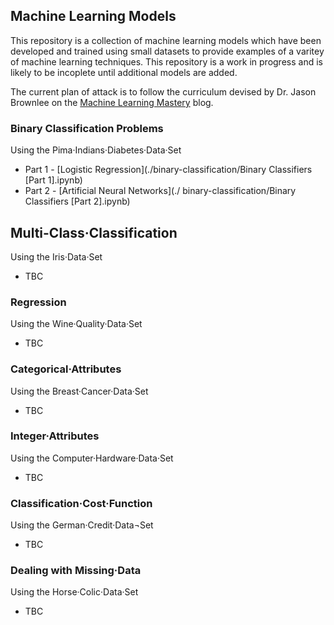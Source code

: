 ## Machine Learning Models

This repository is a collection of machine learning models which have been developed and trained using small datasets to provide examples of a varitey of machine learning techniques. This repository is a work in progress and is likely to be incoplete until additional models are added. 

The current plan of attack is to follow the curriculum devised by Dr. Jason Brownlee on the [Machine Learning Mastery](https://machinelearningmastery.com/practice-machine-learning-with-small-in-memory-datasets-from-the-uci-machine-learning-repository/) blog.

### Binary Classification Problems

Using the Pima·Indians·Diabetes·Data·Set

- Part 1 - [Logistic Regression](./binary-classification/Binary Classifiers [Part 1].ipynb)
- Part 2 - [Artificial Neural Networks](./ binary-classification/Binary Classifiers [Part 2].ipynb)

## Multi-Class·Classification

Using the Iris·Data·Set

- TBC

### Regression

Using the Wine·Quality·Data·Set

- TBC

### Categorical·Attributes

Using the Breast·Cancer·Data·Set

- TBC

### Integer·Attributes

Using the Computer·Hardware·Data·Set

- TBC

### Classification·Cost·Function
 
Using the German·Credit·Data¬Set

- TBC

### Dealing with Missing·Data

Using the Horse·Colic·Data·Set

- TBC

